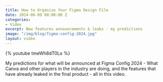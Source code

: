 ```yaml
---
title: How to Organize Your Figma Design File
date: 2024-06-09 00:00:00 Z
categories:
- Video
excerpt: New features announcements & leaks - my predictions
image: "/img/blog/figma-config-2024.jpg"
layout: video
---
```



{% youtube tmeWh8dT0Lo %}

My predictions for what will be announced at Figma Config 2024 - What Canva and other players in the industry are doing, and the features that have already leaked in the final product - all in this video.